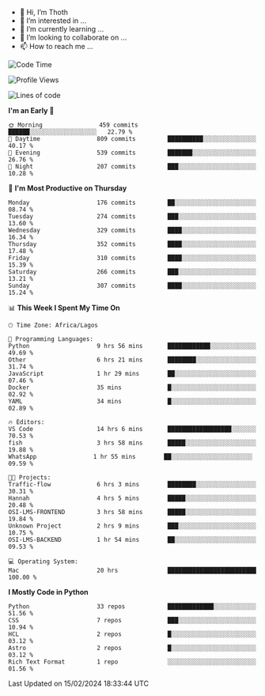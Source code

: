 <!---
thoth2357/thoth2357 is a ✨ special ✨ repository because its `README.md` (this file) appears on your GitHub profile.
You can click the Preview link to take a look at your changes.
--->

- 👋 Hi, I’m Thoth
- 👀 I’m interested in ...
- 🌱 I’m currently learning ...
- 💞️ I’m looking to collaborate on ...
- 📫 How to reach me ...




<!--START_SECTION:waka-->
![Code Time](http://img.shields.io/badge/Code%20Time-2%2C739%20hrs%2027%20mins-blue)

![Profile Views](http://img.shields.io/badge/Profile%20Views-0-blue)

![Lines of code](https://img.shields.io/badge/From%20Hello%20World%20I%27ve%20Written-30.9%20million%20lines%20of%20code-blue)

**I'm an Early 🐤** 

```text
🌞 Morning                459 commits         ██████░░░░░░░░░░░░░░░░░░░   22.79 % 
🌆 Daytime                809 commits         ██████████░░░░░░░░░░░░░░░   40.17 % 
🌃 Evening                539 commits         ███████░░░░░░░░░░░░░░░░░░   26.76 % 
🌙 Night                  207 commits         ███░░░░░░░░░░░░░░░░░░░░░░   10.28 % 
```
📅 **I'm Most Productive on Thursday** 

```text
Monday                   176 commits         ██░░░░░░░░░░░░░░░░░░░░░░░   08.74 % 
Tuesday                  274 commits         ███░░░░░░░░░░░░░░░░░░░░░░   13.60 % 
Wednesday                329 commits         ████░░░░░░░░░░░░░░░░░░░░░   16.34 % 
Thursday                 352 commits         ████░░░░░░░░░░░░░░░░░░░░░   17.48 % 
Friday                   310 commits         ████░░░░░░░░░░░░░░░░░░░░░   15.39 % 
Saturday                 266 commits         ███░░░░░░░░░░░░░░░░░░░░░░   13.21 % 
Sunday                   307 commits         ████░░░░░░░░░░░░░░░░░░░░░   15.24 % 
```


📊 **This Week I Spent My Time On** 

```text
🕑︎ Time Zone: Africa/Lagos

💬 Programming Languages: 
Python                   9 hrs 56 mins       ████████████░░░░░░░░░░░░░   49.69 % 
Other                    6 hrs 21 mins       ████████░░░░░░░░░░░░░░░░░   31.74 % 
JavaScript               1 hr 29 mins        ██░░░░░░░░░░░░░░░░░░░░░░░   07.46 % 
Docker                   35 mins             █░░░░░░░░░░░░░░░░░░░░░░░░   02.92 % 
YAML                     34 mins             █░░░░░░░░░░░░░░░░░░░░░░░░   02.89 % 

🔥 Editors: 
VS Code                  14 hrs 6 mins       ██████████████████░░░░░░░   70.53 % 
fish                     3 hrs 58 mins       █████░░░░░░░░░░░░░░░░░░░░   19.88 % 
‎WhatsApp                1 hr 55 mins        ██░░░░░░░░░░░░░░░░░░░░░░░   09.59 % 

🐱‍💻 Projects: 
Traffic-flow             6 hrs 3 mins        ████████░░░░░░░░░░░░░░░░░   30.31 % 
Hannah                   4 hrs 5 mins        █████░░░░░░░░░░░░░░░░░░░░   20.48 % 
OSI-LMS-FRONTEND         3 hrs 58 mins       █████░░░░░░░░░░░░░░░░░░░░   19.84 % 
Unknown Project          2 hrs 9 mins        ███░░░░░░░░░░░░░░░░░░░░░░   10.75 % 
OSI-LMS-BACKEND          1 hr 54 mins        ██░░░░░░░░░░░░░░░░░░░░░░░   09.53 % 

💻 Operating System: 
Mac                      20 hrs              █████████████████████████   100.00 % 
```

**I Mostly Code in Python** 

```text
Python                   33 repos            █████████████░░░░░░░░░░░░   51.56 % 
CSS                      7 repos             ███░░░░░░░░░░░░░░░░░░░░░░   10.94 % 
HCL                      2 repos             █░░░░░░░░░░░░░░░░░░░░░░░░   03.12 % 
Astro                    2 repos             █░░░░░░░░░░░░░░░░░░░░░░░░   03.12 % 
Rich Text Format         1 repo              ░░░░░░░░░░░░░░░░░░░░░░░░░   01.56 % 
```




 Last Updated on 15/02/2024 18:33:44 UTC
<!--END_SECTION:waka-->
<!--![](http://github-profile-summary-cards.vercel.app/api/cards/profile-details?username=thoth2357&theme=2077)

![](http://github-profile-summary-cards.vercel.app/api/cards/stats?username=thoth2357&theme=2077)![](http://github-profile-summary-cards.vercel.app/api/cards/productive-time?username=thoth2357&theme=2077&utcOffset=8) -->
